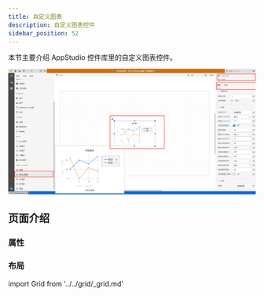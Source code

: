 ```yaml
---
title: 自定义图表
description: 自定义图表控件
sidebar_position: 52
---
```


本节主要介绍 AppStudio 控件库里的自定义图表控件。

![自定义图表控件](image.png "自定义图表控件")

## 页面介绍

### 属性

### 布局

import Grid from '../../grid/_grid.md'

<Grid />